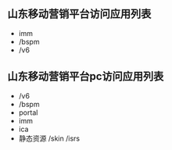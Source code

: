 
## 山东移动营销平台访问应用列表
- imm
- /bspm
- /v6


## 山东移动营销平台pc访问应用列表
- /v6
- /bspm
- portal
- imm
- ica
- 静态资源 /skin /isrs